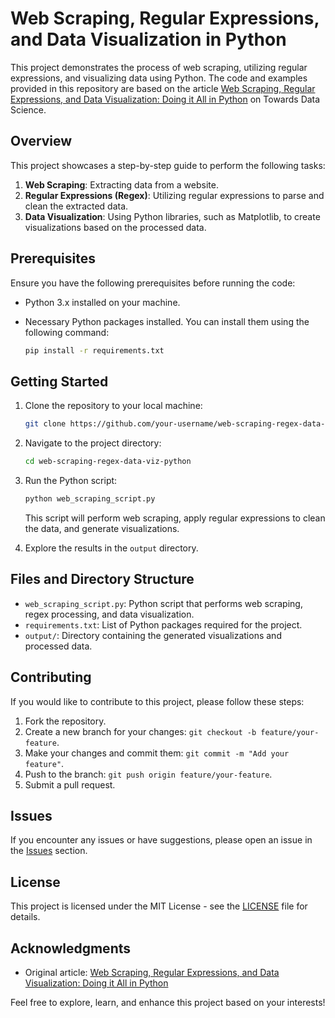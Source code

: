 # Web Scraping, Regular Expressions, and Data Visualization in Python

This project demonstrates the process of web scraping, utilizing regular expressions, and visualizing data using Python. The code and examples provided in this repository are based on the article [Web Scraping, Regular Expressions, and Data Visualization: Doing it All in Python](https://towardsdatascience.com/web-scraping-regular-expressions-and-data-visualization-doing-it-all-in-python-37a1aade7924) on Towards Data Science.

## Overview

This project showcases a step-by-step guide to perform the following tasks:

1. **Web Scraping**: Extracting data from a website.
2. **Regular Expressions (Regex)**: Utilizing regular expressions to parse and clean the extracted data.
3. **Data Visualization**: Using Python libraries, such as Matplotlib, to create visualizations based on the processed data.

## Prerequisites

Ensure you have the following prerequisites before running the code:

- Python 3.x installed on your machine.
- Necessary Python packages installed. You can install them using the following command:

    ```bash
    pip install -r requirements.txt
    ```

## Getting Started

1. Clone the repository to your local machine:

    ```bash
    git clone https://github.com/your-username/web-scraping-regex-data-viz-python.git
    ```

2. Navigate to the project directory:

    ```bash
    cd web-scraping-regex-data-viz-python
    ```

3. Run the Python script:

    ```bash
    python web_scraping_script.py
    ```

    This script will perform web scraping, apply regular expressions to clean the data, and generate visualizations.

4. Explore the results in the `output` directory.

## Files and Directory Structure

- `web_scraping_script.py`: Python script that performs web scraping, regex processing, and data visualization.
- `requirements.txt`: List of Python packages required for the project.
- `output/`: Directory containing the generated visualizations and processed data.

## Contributing

If you would like to contribute to this project, please follow these steps:

1. Fork the repository.
2. Create a new branch for your changes: `git checkout -b feature/your-feature`.
3. Make your changes and commit them: `git commit -m "Add your feature"`.
4. Push to the branch: `git push origin feature/your-feature`.
5. Submit a pull request.

## Issues

If you encounter any issues or have suggestions, please open an issue in the [Issues](https://github.com/your-username/web-scraping-regex-data-viz-python/issues) section.

## License

This project is licensed under the MIT License - see the [LICENSE](LICENSE) file for details.

## Acknowledgments

- Original article: [Web Scraping, Regular Expressions, and Data Visualization: Doing it All in Python](https://towardsdatascience.com/web-scraping-regular-expressions-and-data-visualization-doing-it-all-in-python-37a1aade7924)

Feel free to explore, learn, and enhance this project based on your interests!
